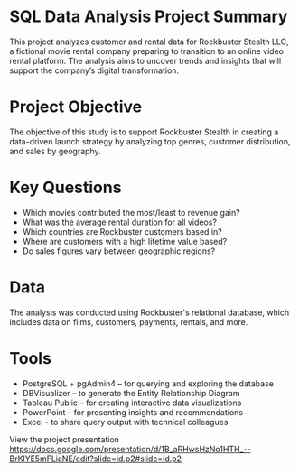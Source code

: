 # SQL Data Analysis Project Summary
This project analyzes customer and rental data for Rockbuster Stealth LLC, a fictional movie rental company preparing to transition to an online video rental platform. The analysis aims to uncover trends and insights that will support the company’s digital transformation. 

# Project Objective
The objective of this study is to support Rockbuster Stealth in creating a data-driven launch strategy by analyzing top genres, customer distribution, and sales by geography.

# Key Questions
* Which movies contributed the most/least to revenue gain?
* What was the average rental duration for all videos?
* Which countries are Rockbuster customers based in?
* Where are customers with a high lifetime value based?
* Do sales figures vary between geographic regions?

# Data 
The analysis was conducted using Rockbuster's relational database, which includes data on films, customers, payments, rentals, and more.

# Tools
* PostgreSQL + pgAdmin4 – for querying and exploring the database
* DBVisualizer – to generate the Entity Relationship Diagram
* Tableau Public – for creating interactive data visualizations
* PowerPoint – for presenting insights and recommendations
* Excel - to share query output with technical colleagues

View the project presentation
https://docs.google.com/presentation/d/1B_aRHwsHzNo1HTH_--BrKlYE5mFLiaNE/edit?slide=id.p2#slide=id.p2
